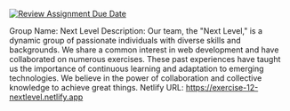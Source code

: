 [![Review Assignment Due Date](https://classroom.github.com/assets/deadline-readme-button-24ddc0f5d75046c5622901739e7c5dd533143b0c8e959d652212380cedb1ea36.svg)](https://classroom.github.com/a/fqpmhemc)

Group Name: Next Level
Description: Our team, the "Next Level," is a dynamic group of passionate individuals with diverse skills and backgrounds. We share a common interest in web development and have collaborated on numerous exercises. These past experiences have taught us the importance of continuous learning and adaptation to emerging technologies. We believe in the power of collaboration and collective knowledge to achieve great things.
Netlify URL: https://exercise-12-nextlevel.netlify.app